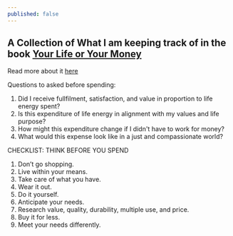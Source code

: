 ```yaml
---
published: false
---
```

## A Collection of What I am keeping track of in the book [Your Life or Your Money](https://www.amazon.com/Your-Money-Life-Transforming-Relationship/dp/0143115766)

Read more about it [here](https://yourmoneyoryourlife.com/)

Questions to asked before spending:
1. Did I receive fullfilment, satisfaction, and value in proportion to life energy spent?
2. Is this expenditure of life energy in alignment with my values and life purpose?
3. How might this expenditure change if I didn't have to work for money?
4. What would this expense look like in a just and compassionate world?

CHECKLIST: THINK BEFORE YOU SPEND
1. Don’t go shopping.
2. Live within your means.
3. Take care of what you have.
4. Wear it out.
5. Do it yourself.
6. Anticipate your needs.
7. Research value, quality, durability, multiple use, and price.
8. Buy it for less.
9. Meet your needs differently.

